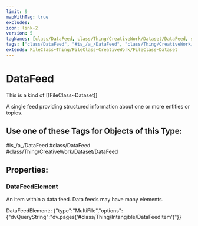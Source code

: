 ```yaml
---
limit: 9
mapWithTag: true
excludes:
icon: link-2
version: 5
tagNames: [class/DataFeed, class/Thing/CreativeWork/Dataset/DataFeed, schema-org/DataFeed]
tags: ["class/DataFeed", "#is_/a_/DataFeed", "class/Thing/CreativeWork/Dataset/DataFeed"]
extends: FileClass~Thing/FileClass~CreativeWork/FileClass~Dataset
---
```


# DataFeed
This is a kind of [[FileClass~Dataset]]

A single feed providing structured information about one or more entities or topics.


## Use one of these Tags for Objects of this Type:

#is_/a_/DataFeed
#class/DataFeed
#class/Thing/CreativeWork/Dataset/DataFeed

## Properties:

### DataFeedElement
An item within a data feed. Data feeds may have many elements.

DataFeedElement:: {"type":"MultiFile","options":{"dvQueryString":"dv.pages('#class/Thing/Intangible/DataFeedItem')"}}


